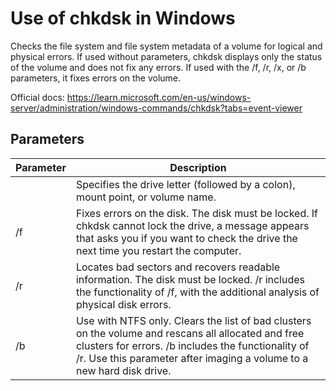 # Use of chkdsk in Windows

Checks the file system and file system metadata of a volume for logical and physical errors. If used without parameters, chkdsk displays only the status of the volume and does not fix any errors. If used with the /f, /r, /x, or /b parameters, it fixes errors on the volume.

Official docs: https://learn.microsoft.com/en-us/windows-server/administration/windows-commands/chkdsk?tabs=event-viewer

## Parameters

| Parameter | Description |
| --- | --- |
| <volume> | Specifies the drive letter (followed by a colon), mount point, or volume name. |
| /f | Fixes errors on the disk. The disk must be locked. If chkdsk cannot lock the drive, a message appears that asks you if you want to check the drive the next time you restart the computer. |
| /r | Locates bad sectors and recovers readable information. The disk must be locked. /r includes the functionality of /f, with the additional analysis of physical disk errors. |
| /b | Use with NTFS only. Clears the list of bad clusters on the volume and rescans all allocated and free clusters for errors. /b includes the functionality of /r. Use this parameter after imaging a volume to a new hard disk drive. |